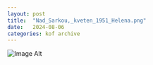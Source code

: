 ```yaml
---
layout:	post
title:	"Nad_Sarkou,_kveten_1951_Helena.png"
date:	2024-08-06
categories:	kof archive
---
```


![Image Alt](https://k0f.github.io/assets/Nad_Sarkou,_kveten_1951_Helena.png)